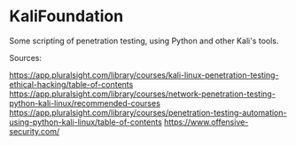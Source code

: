 # KaliFoundation
Some scripting of penetration testing, using Python and other Kali's tools.

Sources: 

https://app.pluralsight.com/library/courses/kali-linux-penetration-testing-ethical-hacking/table-of-contents
https://app.pluralsight.com/library/courses/network-penetration-testing-python-kali-linux/recommended-courses
https://app.pluralsight.com/library/courses/penetration-testing-automation-using-python-kali-linux/table-of-contents
https://www.offensive-security.com/
